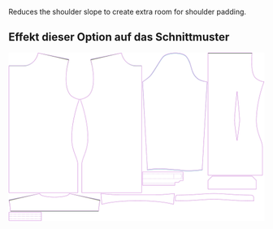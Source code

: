 
Reduces the shoulder slope to create extra room for shoulder padding.


## Effekt dieser Option auf das Schnittmuster
![This image shows the effect of this option by superimposing several variants that have a different value for this option](simon_shoulderslopereduction_sample.svg "Effect of this option on the pattern")
